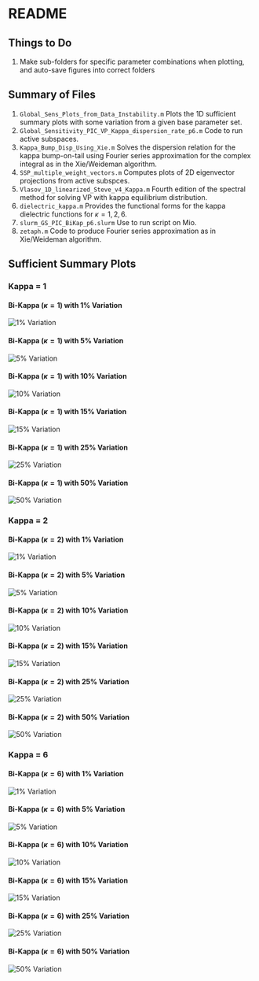 # README

## Things to Do
1. Make sub-folders for specific parameter combinations when plotting, and auto-save figures into correct folders


## Summary of Files
1. `Global_Sens_Plots_from_Data_Instability.m` Plots the 1D sufficient summary plots with some variation from a given base parameter set. 
2. `Global_Sensitivity_PIC_VP_Kappa_dispersion_rate_p6.m` Code to run active subspaces.
3. `Kappa_Bump_Disp_Using_Xie.m` Solves the dispersion relation for the kappa bump-on-tail using Fourier series approximation for the complex integral as in the Xie/Weideman algorithm.
4. `SSP_multiple_weight_vectors.m` Computes plots of 2D eigenvector projections from active subspces.
5. `Vlasov_1D_linearized_Steve_v4_Kappa.m` Fourth edition of the spectral method for solving VP with kappa equilibrium distribution.
6. `dielectric_kappa.m` Provides the functional forms for the kappa dielectric functions for $\kappa=1,2,6$.
7. `slurm_GS_PIC_BiKap_p6.slurm` Use to run script on Mio.
8. `zetaph.m` Code to produce Fourier series approximation as in Xie/Weideman algorithm.

## Sufficient Summary Plots
### Kappa = 1
#### Bi-Kappa $(\kappa=1)$ with 1% Variation
![1% Variation](1D/BiKappa/Figs/kappa1/EigWVSSPfit_Dispersion_KappaBump_1_512_2.svg)
#### Bi-Kappa $(\kappa=1)$ with 5% Variation
![5% Variation](1D/BiKappa/Figs/kappa1/EigWVSSPfit_Dispersion_KappaBump_5_512_2.svg)
#### Bi-Kappa $(\kappa=1)$ with 10% Variation
![10% Variation](1D/BiKappa/Figs/kappa1/EigWVSSPfit_Dispersion_KappaBump_10_512_2.svg)
#### Bi-Kappa $(\kappa=1)$ with 15% Variation
![15% Variation](1D/BiKappa/Figs/kappa1/EigWVSSPfit_Dispersion_KappaBump_15_512_2.svg)
#### Bi-Kappa $(\kappa=1)$ with 25% Variation
![25% Variation](1D/BiKappa/Figs/kappa1/EigWVSSPfit_Dispersion_KappaBump_25_512_2.svg)
#### Bi-Kappa $(\kappa=1)$ with 50% Variation
![50% Variation](1D/BiKappa/Figs/kappa1/EigWVSSPfit_Dispersion_KappaBump_50_512_2.svg)

### Kappa = 2
#### Bi-Kappa $(\kappa=2)$ with 1% Variation
![1% Variation](1D/BiKappa/Figs/kappa2/EigWVSSPfit_Dispersion_KappaBump_1_512_2.svg)
#### Bi-Kappa $(\kappa=2)$ with 5% Variation
![5% Variation](1D/BiKappa/Figs/kappa2/EigWVSSPfit_Dispersion_KappaBump_5_512_2.svg)
#### Bi-Kappa $(\kappa=2)$ with 10% Variation
![10% Variation](1D/BiKappa/Figs/kappa2/EigWVSSPfit_Dispersion_KappaBump_10_512_2.svg)
#### Bi-Kappa $(\kappa=2)$ with 15% Variation
![15% Variation](1D/BiKappa/Figs/kappa2/EigWVSSPfit_Dispersion_KappaBump_15_512_2.svg)
#### Bi-Kappa $(\kappa=2)$ with 25% Variation
![25% Variation](1D/BiKappa/Figs/kappa2/EigWVSSPfit_Dispersion_KappaBump_25_512_2.svg)
#### Bi-Kappa $(\kappa=2)$ with 50% Variation
![50% Variation](1D/BiKappa/Figs/kappa2/EigWVSSPfit_Dispersion_KappaBump_50_512_2.svg)

### Kappa = 6
#### Bi-Kappa $(\kappa=6)$ with 1% Variation
![1% Variation](1D/BiKappa/Figs/kappa6/EigWVSSPfit_Dispersion_KappaBump_1_512_2.svg)
#### Bi-Kappa $(\kappa=6)$ with 5% Variation
![5% Variation](1D/BiKappa/Figs/kappa6/EigWVSSPfit_Dispersion_KappaBump_5_512_2.svg)
#### Bi-Kappa $(\kappa=6)$ with 10% Variation
![10% Variation](1D/BiKappa/Figs/kappa6/EigWVSSPfit_Dispersion_KappaBump_10_512_2.svg)
#### Bi-Kappa $(\kappa=6)$ with 15% Variation
![15% Variation](1D/BiKappa/Figs/kappa6/EigWVSSPfit_Dispersion_KappaBump_15_512_2.svg)
#### Bi-Kappa $(\kappa=6)$ with 25% Variation
![25% Variation](1D/BiKappa/Figs/kappa6/EigWVSSPfit_Dispersion_KappaBump_25_512_2.svg)
#### Bi-Kappa $(\kappa=6)$ with 50% Variation
![50% Variation](1D/BiKappa/Figs/kappa6/EigWVSSPfit_Dispersion_KappaBump_50_512_2.svg)
